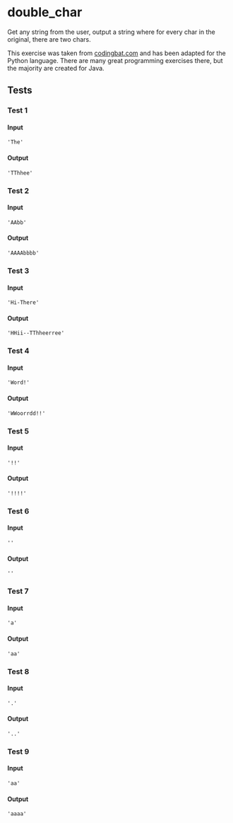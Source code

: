 # double_char




Get any string from the user, output a string where for every char in the original, there are two chars.

This exercise was taken from [codingbat.com](https://codingbat.com/prob/p165312) and has been adapted for the Python language. There are many great programming exercises there, but the majority are created for Java.






## Tests
### Test 1
#### Input
```
'The'
```
#### Output
```
'TThhee'
```
### Test 2
#### Input
```
'AAbb'
```
#### Output
```
'AAAAbbbb'
```
### Test 3
#### Input
```
'Hi-There'
```
#### Output
```
'HHii--TThheerree'
```
### Test 4
#### Input
```
'Word!'
```
#### Output
```
'WWoorrdd!!'
```
### Test 5
#### Input
```
'!!'
```
#### Output
```
'!!!!'
```
### Test 6
#### Input
```
''
```
#### Output
```
''
```
### Test 7
#### Input
```
'a'
```
#### Output
```
'aa'
```
### Test 8
#### Input
```
'.'
```
#### Output
```
'..'
```
### Test 9
#### Input
```
'aa'
```
#### Output
```
'aaaa'
```

